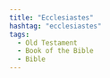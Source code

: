 ```yaml
---
title: "Ecclesiastes"
hashtag: "ecclesiastes"
tags:
  - Old Testament
  - Book of the Bible
  - Bible
---
```

